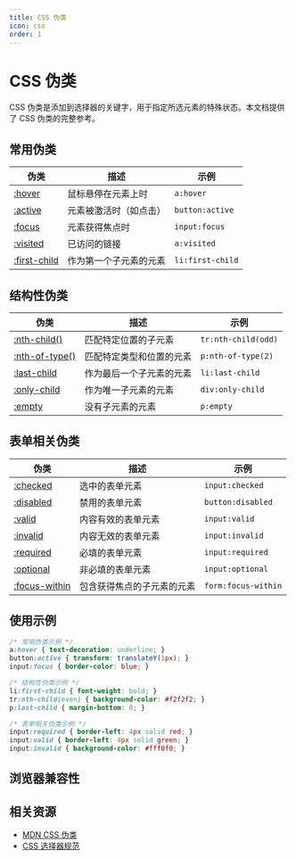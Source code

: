 ```yaml
---
title: CSS 伪类
icon: css
order: 1
---
```


# CSS 伪类

CSS 伪类是添加到选择器的关键字，用于指定所选元素的特殊状态。本文档提供了 CSS 伪类的完整参考。

## 常用伪类

| 伪类 | 描述 | 示例 |
|------|------|------|
| [:hover](https://developer.mozilla.org/zh-CN/docs/Web/CSS/:hover) | 鼠标悬停在元素上时 | `a:hover` |
| [:active](https://developer.mozilla.org/zh-CN/docs/Web/CSS/:active) | 元素被激活时（如点击） | `button:active` |
| [:focus](https://developer.mozilla.org/zh-CN/docs/Web/CSS/:focus) | 元素获得焦点时 | `input:focus` |
| [:visited](https://developer.mozilla.org/zh-CN/docs/Web/CSS/:visited) | 已访问的链接 | `a:visited` |
| [:first-child](https://developer.mozilla.org/zh-CN/docs/Web/CSS/:first-child) | 作为第一个子元素的元素 | `li:first-child` |

<!-- 此处将根据数据自动生成伪类表格 -->

## 结构性伪类

| 伪类 | 描述 | 示例 |
|------|------|------|
| [:nth-child()](https://developer.mozilla.org/zh-CN/docs/Web/CSS/:nth-child) | 匹配特定位置的子元素 | `tr:nth-child(odd)` |
| [:nth-of-type()](https://developer.mozilla.org/zh-CN/docs/Web/CSS/:nth-of-type) | 匹配特定类型和位置的元素 | `p:nth-of-type(2)` |
| [:last-child](https://developer.mozilla.org/zh-CN/docs/Web/CSS/:last-child) | 作为最后一个子元素的元素 | `li:last-child` |
| [:only-child](https://developer.mozilla.org/zh-CN/docs/Web/CSS/:only-child) | 作为唯一子元素的元素 | `div:only-child` |
| [:empty](https://developer.mozilla.org/zh-CN/docs/Web/CSS/:empty) | 没有子元素的元素 | `p:empty` |

<!-- 此处将根据数据自动生成结构性伪类表格 -->

## 表单相关伪类

| 伪类 | 描述 | 示例 |
|------|------|------|
| [:checked](https://developer.mozilla.org/zh-CN/docs/Web/CSS/:checked) | 选中的表单元素 | `input:checked` |
| [:disabled](https://developer.mozilla.org/zh-CN/docs/Web/CSS/:disabled) | 禁用的表单元素 | `button:disabled` |
| [:valid](https://developer.mozilla.org/zh-CN/docs/Web/CSS/:valid) | 内容有效的表单元素 | `input:valid` |
| [:invalid](https://developer.mozilla.org/zh-CN/docs/Web/CSS/:invalid) | 内容无效的表单元素 | `input:invalid` |
| [:required](https://developer.mozilla.org/zh-CN/docs/Web/CSS/:required) | 必填的表单元素 | `input:required` |
| [:optional](https://developer.mozilla.org/zh-CN/docs/Web/CSS/:optional) | 非必填的表单元素 | `input:optional` |
| [:focus-within](https://developer.mozilla.org/zh-CN/docs/Web/CSS/:focus-within) | 包含获得焦点的子元素的元素 | `form:focus-within` |

<!-- 此处将根据数据自动生成表单相关伪类表格 -->

## 使用示例

```css
/* 常用伪类示例 */
a:hover { text-decoration: underline; }
button:active { transform: translateY(1px); }
input:focus { border-color: blue; }

/* 结构性伪类示例 */
li:first-child { font-weight: bold; }
tr:nth-child(even) { background-color: #f2f2f2; }
p:last-child { margin-bottom: 0; }

/* 表单相关伪类示例 */
input:required { border-left: 4px solid red; }
input:valid { border-left: 4px solid green; }
input:invalid { background-color: #fff0f0; }
```

## 浏览器兼容性

<!-- 此处将根据数据自动生成兼容性表格 -->

## 相关资源

- [MDN CSS 伪类](https://developer.mozilla.org/zh-CN/docs/Web/CSS/Pseudo-classes)
- [CSS 选择器规范](https://www.w3.org/TR/selectors/)
